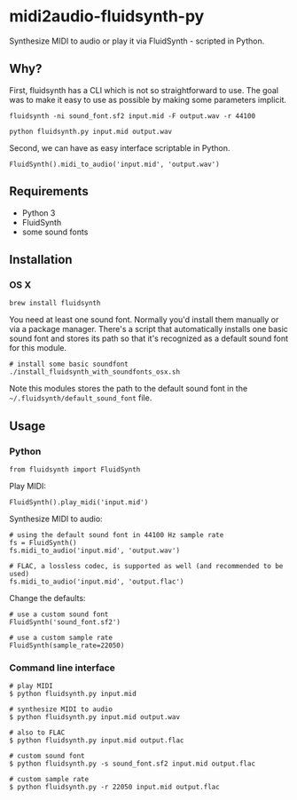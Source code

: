 # midi2audio-fluidsynth-py

Synthesize MIDI to audio or play it via FluidSynth - scripted in Python.

## Why?

First, fluidsynth has a CLI which is not so straightforward to use. The goal was to make it easy to use as possible by making some parameters implicit.

```
fluidsynth -ni sound_font.sf2 input.mid -F output.wav -r 44100
```

```
python fluidsynth.py input.mid output.wav
```

Second, we can have as easy interface scriptable in Python.

```
FluidSynth().midi_to_audio('input.mid', 'output.wav')
```

## Requirements

- Python 3
- FluidSynth
- some sound fonts

## Installation

### OS X

```
brew install fluidsynth
```

You need at least one sound font. Normally you'd install them manually or via a package manager. There's a script that automatically installs one basic sound font and stores its path so that it's recognized as a default sound font for this module.

```
# install some basic soundfont
./install_fluidsynth_with_soundfonts_osx.sh
```

Note this modules stores the path to the default sound font in the `~/.fluidsynth/default_sound_font` file.

## Usage

### Python

```
from fluidsynth import FluidSynth
```

Play MIDI:

```
FluidSynth().play_midi('input.mid')
```

Synthesize MIDI to audio:

```
# using the default sound font in 44100 Hz sample rate
fs = FluidSynth()
fs.midi_to_audio('input.mid', 'output.wav')

# FLAC, a lossless codec, is supported as well (and recommended to be used)
fs.midi_to_audio('input.mid', 'output.flac')
```

Change the defaults:

```
# use a custom sound font
FluidSynth('sound_font.sf2')

# use a custom sample rate
FluidSynth(sample_rate=22050)
```

### Command line interface

```
# play MIDI
$ python fluidsynth.py input.mid

# synthesize MIDI to audio
$ python fluidsynth.py input.mid output.wav

# also to FLAC
$ python fluidsynth.py input.mid output.flac

# custom sound font
$ python fluidsynth.py -s sound_font.sf2 input.mid output.flac

# custom sample rate
$ python fluidsynth.py -r 22050 input.mid output.flac
```
